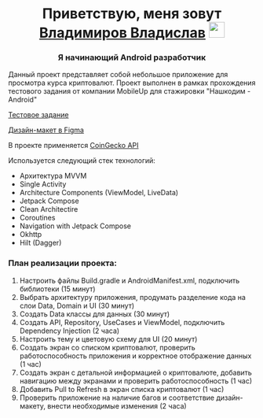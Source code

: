 <h1 align="center">Приветствую, меня зовут<a href="https://daniilshat.ru/" target="_blank"> Владимиров Владислав</a> 
<img src="https://github.com/blackcater/blackcater/raw/main/images/Hi.gif" height="32"/></h1>
<h3 align="center">Я начинающий Android разработчик</h3>

Данный проект представляет собой небольшое приложение для просмотра курса криптовалют. Проект выполнен в рамках прохождения тестового задания от компании MobileUp для стажировки "Нашкодим - Android"

[Тестовое задание](https://github.com/MobileUpLLC/trainee-test-android-2024?tab=readme-ov-file#%D1%82%D0%B5%D1%81%D1%82%D0%BE%D0%B2%D0%BE%D0%B5-%D0%B7%D0%B0%D0%B4%D0%B0%D0%BD%D0%B8%D0%B5-%D0%B4%D0%BB%D1%8F-%D1%81%D1%82%D0%B0%D0%B6%D0%B8%D1%80%D0%BE%D0%B2%D0%BA%D0%B8-%D0%BD%D0%B0%D1%88%D0%BA%D0%BE%D0%B4%D0%B8%D0%BC---android)

[Дизайн-макет в Figma](https://www.figma.com/design/jq1CJfQRYSjIGiGZmabeaV/MobileUp-Trainee-Test-Task?node-id=0-1)

В проекте применяется [CoinGecko API](https://docs.coingecko.com/v3.0.1/reference/endpoint-overview)


Используется следующий стек технологий:
- Архитектура MVVM
- Single Activity
- Architecture Components (ViewModel, LiveData)
- Jetpack Compose
- Clean Architectire
- Coroutines
- Navigation with Jetpack Compose
- Okhttp
- Hilt (Dagger)

<h3 align="start">План реализации проекта:</h3>

1. Настроить файлы Build.gradle и AndroidManifest.xml, подключить библиотеки (15 минут)
2. Выбрать архитектуру приложения, продумать разделение кода на слои Data, Domain и UI (30 минут)
3. Создать Data классы для данных (30 минут)
4. Создать API, Repository, UseCases и ViewModel, подключить Dependency Injection (2 часа)
5. Настроить тему и цветовую схему для UI (20 минут)
6. Создать экран со списком криптовалют, проверить работоспособность приложения и корректное отображение данных (1 час)
7. Создать экран с детальной информацией о криптовалюте, добавить навигацию между экранами и проверить работоспособность (1 час)
8. Добавить Pull to Refresh в экран списка криптовалют (1 час)
9. Проверить приложение на наличие багов и соответствие дизайн-макету, внести необходимые изменения (2 часа)

